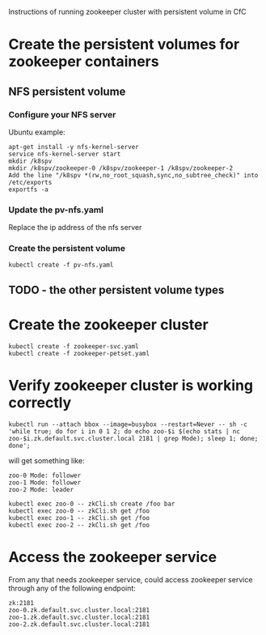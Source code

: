 Instructions of running zookeeper cluster with persistent volume in CfC


# Create the persistent volumes for zookeeper containers

## NFS persistent volume

### Configure your NFS server

Ubuntu example:
```
apt-get install -y nfs-kernel-server
service nfs-kernel-server start
mkdir /k8spv
mkdir /k8spv/zookeeper-0 /k8spv/zookeeper-1 /k8spv/zookeeper-2
Add the line "/k8spv *(rw,no_root_squash,sync,no_subtree_check)" into /etc/exports
exportfs -a
```

### Update the pv-nfs.yaml 

Replace the ip address of the nfs server

### Create the persistent volume

```
kubectl create -f pv-nfs.yaml
```

## TODO - the other persistent volume types

# Create the zookeeper cluster

```
kubectl create -f zookeeper-svc.yaml
kubectl create -f zookeeper-petset.yaml
```

# Verify zookeeper cluster is working correctly

```
kubectl run --attach bbox --image=busybox --restart=Never -- sh -c 'while true; do for i in 0 1 2; do echo zoo-$i $(echo stats | nc zoo-$i.zk.default.svc.cluster.local 2181 | grep Mode); sleep 1; done; done';
```

will get something like:

```
zoo-0 Mode: follower
zoo-1 Mode: follower
zoo-2 Mode: leader

kubectl exec zoo-0 -- zkCli.sh create /foo bar
kubectl exec zoo-0 -- zkCli.sh get /foo
kubectl exec zoo-1 -- zkCli.sh get /foo
kubectl exec zoo-2 -- zkCli.sh get /foo
```

# Access the zookeeper service

From any that needs zookeeper service, could access zookeeper service through any of the following endpoint:

```
zk:2181
zoo-0.zk.default.svc.cluster.local:2181
zoo-1.zk.default.svc.cluster.local:2181
zoo-2.zk.default.svc.cluster.local:2181
```
